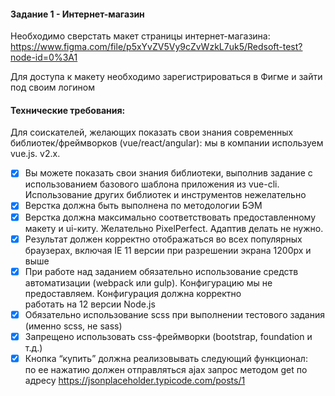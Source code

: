 #### Задание 1 - Интернет-магазин<br/>

Необходимо сверстать макет страницы интернет-магазина: https://www.figma.com/file/p5xYvZV5Vy9cZvWzkL7uk5/Redsoft-test?node-id=0%3A1

Для доступа к макету необходимо зарегистрироваться в Фигме и зайти под своим логином

#### Технические требования:<br/>
 Для соискателей, желающих показать свои знания современных библиотек/фреймворков (vue/react/angular): мы в компании используем vue.js. v2.x.<br/> 
 - [x] Вы можете показать
свои знания библиотеки, выполнив задание с использованием базового шаблона приложения из vue-cli. Использование других библиотек и инструментов нежелательно<br/>
- [x] Верстка должна быть выполнена по методологии БЭМ<br/>
- [x] Верстка должна максимально соответствовать предоставленному макету и ui-киту. Желательно PixelPerfect. Адаптив делать не нужно.<br/>
- [x] Результат должен корректно отображаться во всех популярных браузерах, включая IE 11 версии при разрешении экрана 1200px и выше<br/>
- [x] При работе над заданием обязательно использование средств автоматизации (webpack или gulp). Конфигурацию мы не предоставляем. Конфигурация должна корректно<br/> работать на 12 версии Node.js<br/>
- [x] Обязательно использование scss при выполнении тестового задания (именно scss, не sass)<br/>
- [x] Запрещено использовать css-фреймворки (bootstrap, foundation и т.д.)<br/>
- [x] Кнопка “купить” должна реализовывать следующий функционал:<br/>
по ее нажатию должен отправляться ajax запрос методом get по адресу https://jsonplaceholder.typicode.com/posts/1
